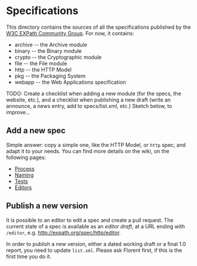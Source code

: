 Specifications
==============

This directory contains the sources of all the specifications published by the
[W3C EXPath Community Group](http://w3.org/community/expath/).  For now, it
contains:

* archive -- the Archive module
* binary -- the Binary module
* crypto -- the Cryptographic module
* file -- the File module
* http -- the HTTP Model
* pkg -- the Packaging System
* webapp -- the Web Applications specification

TODO: Create a checklist when adding a new module (for the specs, the
website, etc.), and a checklist when publishing a new draft (write an
announce, a news entry, add to specs/list.xml, etc.)  Sketch below, to
improve...

Add a new spec
--------------

Simple answer: copy a simple one, like the HTTP Model, or `http` spec,
and adapt it to your needs.  You can find more details on the wiki, on
the following pages:

- [Process](https://www.w3.org/community/expath/wiki/Process)
- [Naming](https://www.w3.org/community/expath/wiki/Naming)
- [Tests](https://www.w3.org/community/expath/wiki/Tests)
- [Editors](https://www.w3.org/community/expath/wiki/Editors)

Publish a new version
---------------------

It is possible to an editor to edit a spec and create a pull request.
The current state of a spec is available as an *editor draft*, at a
URL ending with `/editor`, e.g. http://expath.org/spec/http/editor.

In order to publish a new version, either a dated working draft or a
final 1.0 report, you need to update `list.xml`.  Please ask Florent
first, if this is the first time you do it.

